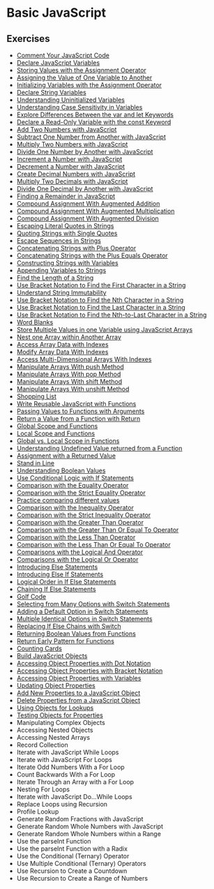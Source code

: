 # Basic JavaScript

## Exercises
- [Comment Your JavaScript Code](https://github.com/karan-cheema/FreeCodeCamp.org/blob/main/JavaScript%20Algorithms%20and%20Data%20Structures/Basic%20Javascript/comment.js)
- [Declare JavaScript Variables](https://github.com/karan-cheema/FreeCodeCamp.org/blob/main/JavaScript%20Algorithms%20and%20Data%20Structures/Basic%20Javascript/Declare%20JavaScript%20Variables.js)
- [Storing Values with the Assignment Operator](https://github.com/karan-cheema/FreeCodeCamp.org/blob/main/JavaScript%20Algorithms%20and%20Data%20Structures/Basic%20Javascript/Storing%20Values%20with%20the%20Assignment%20Operator.js)
- [Assigning the Value of One Variable to Another](https://github.com/karan-cheema/FreeCodeCamp.org/blob/main/JavaScript%20Algorithms%20and%20Data%20Structures/Basic%20Javascript/Assigning%20the%20Value%20of%20One%20Variable%20to%20Another.js)
- [Initializing Variables with the Assignment Operator](https://github.com/karan-cheema/FreeCodeCamp.org/blob/main/JavaScript%20Algorithms%20and%20Data%20Structures/Basic%20Javascript/Initializing%20Variables%20with%20the%20Assignment%20Operator.js)
- [Declare String Variables](https://github.com/karan-cheema/FreeCodeCamp.org/blob/main/JavaScript%20Algorithms%20and%20Data%20Structures/Basic%20Javascript/Declare%20String%20Variables.js)
- [Understanding Uninitialized Variables](https://github.com/karan-cheema/FreeCodeCamp.org/blob/main/JavaScript%20Algorithms%20and%20Data%20Structures/Basic%20Javascript/Understanding%20Uninitialized%20Variables.js)
- [Understanding Case Sensitivity in Variables](https://github.com/karan-cheema/FreeCodeCamp.org/blob/main/JavaScript%20Algorithms%20and%20Data%20Structures/Basic%20Javascript/Understanding%20Case%20Sensitivity%20in%20Variables.js)
- [Explore Differences Between the var and let Keywords](https://github.com/karan-cheema/FreeCodeCamp.org/blob/main/JavaScript%20Algorithms%20and%20Data%20Structures/Basic%20Javascript/Explore%20Differences%20Between%20the%20var%20and%20let%20Keywords.js)
- [Declare a Read-Only Variable with the const Keyword](https://github.com/karan-cheema/FreeCodeCamp.org/blob/main/JavaScript%20Algorithms%20and%20Data%20Structures/Basic%20Javascript/Declare%20a%20Read-Only%20Variable%20with%20the%20const%20Keyword.js)
- [Add Two Numbers with JavaScript](https://github.com/karan-cheema/FreeCodeCamp.org/blob/main/JavaScript%20Algorithms%20and%20Data%20Structures/Basic%20Javascript/Add%20Two%20Numbers%20with%20JavaScript.js)
- [Subtract One Number from Another with JavaScript](https://github.com/karan-cheema/FreeCodeCamp.org/blob/main/JavaScript%20Algorithms%20and%20Data%20Structures/Basic%20Javascript/Subtract%20One%20Number%20from%20Another%20with%20JavaScript.js)
- [Multiply Two Numbers with JavaScript](https://github.com/karan-cheema/FreeCodeCamp.org/blob/main/JavaScript%20Algorithms%20and%20Data%20Structures/Basic%20Javascript/Multiply%20Two%20Numbers%20with%20JavaScript.js)
- [Divide One Number by Another with JavaScript](https://github.com/karan-cheema/FreeCodeCamp.org/blob/main/JavaScript%20Algorithms%20and%20Data%20Structures/Basic%20Javascript/Divide%20One%20Number%20by%20Another%20with%20JavaScript.js)
- [Increment a Number with JavaScript](https://github.com/karan-cheema/FreeCodeCamp.org/blob/main/JavaScript%20Algorithms%20and%20Data%20Structures/Basic%20Javascript/Increment%20a%20Number%20with%20JavaScript.js)
- [Decrement a Number with JavaScript](https://github.com/karan-cheema/FreeCodeCamp.org/blob/main/JavaScript%20Algorithms%20and%20Data%20Structures/Basic%20Javascript/Decrement%20a%20Number%20with%20JavaScript.js)
- [Create Decimal Numbers with JavaScript](https://github.com/karan-cheema/FreeCodeCamp.org/blob/main/JavaScript%20Algorithms%20and%20Data%20Structures/Basic%20Javascript/Create%20Decimal%20Numbers%20with%20JavaScript.js)
- [Multiply Two Decimals with JavaScript](https://github.com/karan-cheema/FreeCodeCamp.org/blob/main/JavaScript%20Algorithms%20and%20Data%20Structures/Basic%20Javascript/Multiply%20Two%20Numbers%20with%20JavaScript.js)
- [Divide One Decimal by Another with JavaScript](https://github.com/karan-cheema/FreeCodeCamp.org/blob/main/JavaScript%20Algorithms%20and%20Data%20Structures/Basic%20Javascript/Divide%20One%20Decimal%20by%20Another%20with%20JavaScript.js)
- [Finding a Remainder in JavaScript](https://github.com/karan-cheema/FreeCodeCamp.org/blob/main/JavaScript%20Algorithms%20and%20Data%20Structures/Basic%20Javascript/Finding%20a%20Remainder%20in%20JavaScript.js)
- [Compound Assignment With Augmented Addition](https://github.com/karan-cheema/FreeCodeCamp.org/blob/main/JavaScript%20Algorithms%20and%20Data%20Structures/Basic%20Javascript/Compound%20Assignment%20With%20Augmented%20Addition.js)
- [Compound Assignment With Augmented Multiplication](https://github.com/karan-cheema/FreeCodeCamp.org/blob/main/JavaScript%20Algorithms%20and%20Data%20Structures/Basic%20Javascript/Compound%20Assignment%20With%20Augmented%20Multiplication.js)
- [Compound Assignment With Augmented Division](https://github.com/karan-cheema/FreeCodeCamp.org/blob/main/JavaScript%20Algorithms%20and%20Data%20Structures/Basic%20Javascript/Compound%20Assignment%20With%20Augmented%20Division.js)
- [Escaping Literal Quotes in Strings](https://github.com/karan-cheema/FreeCodeCamp.org/blob/main/JavaScript%20Algorithms%20and%20Data%20Structures/Basic%20Javascript/Escaping%20Literal%20Quotes%20in%20Strings.js)
- [Quoting Strings with Single Quotes](https://github.com/karan-cheema/FreeCodeCamp.org/blob/main/JavaScript%20Algorithms%20and%20Data%20Structures/Basic%20Javascript/Quoting%20Strings%20with%20Single%20Quotes.js)
- [Escape Sequences in Strings](https://github.com/karan-cheema/FreeCodeCamp.org/blob/main/JavaScript%20Algorithms%20and%20Data%20Structures/Basic%20Javascript/Escape%20Sequences%20in%20Strings.js)
- [Concatenating Strings with Plus Operator](https://github.com/karan-cheema/FreeCodeCamp.org/blob/main/JavaScript%20Algorithms%20and%20Data%20Structures/Basic%20Javascript/Concatenating%20Strings%20with%20Plus%20Operator.js)
- [Concatenating Strings with the Plus Equals Operator](https://github.com/karan-cheema/FreeCodeCamp.org/blob/main/JavaScript%20Algorithms%20and%20Data%20Structures/Basic%20Javascript/Concatenating%20Strings%20with%20the%20Plus%20Equals%20Operator.js)
- [Constructing Strings with Variables](https://github.com/karan-cheema/FreeCodeCamp.org/blob/main/JavaScript%20Algorithms%20and%20Data%20Structures/Basic%20Javascript/Constructing%20Strings%20with%20Variables.js)
- [Appending Variables to Strings](https://github.com/karan-cheema/FreeCodeCamp.org/blob/main/JavaScript%20Algorithms%20and%20Data%20Structures/Basic%20Javascript/Appending%20Variables%20to%20Strings.js)
- [Find the Length of a String](https://github.com/karan-cheema/FreeCodeCamp.org/blob/main/JavaScript%20Algorithms%20and%20Data%20Structures/Basic%20Javascript/Find%20the%20Length%20of%20a%20String.js)
- [Use Bracket Notation to Find the First Character in a String](https://github.com/karan-cheema/FreeCodeCamp.org/blob/main/JavaScript%20Algorithms%20and%20Data%20Structures/Basic%20Javascript)
- [Understand String Immutability](https://github.com/karan-cheema/FreeCodeCamp.org/blob/main/JavaScript%20Algorithms%20and%20Data%20Structures/Basic%20Javascript/Understand%20String%20Immutability.js)
- [Use Bracket Notation to Find the Nth Character in a String](https://github.com/karan-cheema/FreeCodeCamp.org/blob/main/JavaScript%20Algorithms%20and%20Data%20Structures/Basic%20Javascript/Use%20Bracket%20Notation%20to%20Find%20the%20Nth%20Character%20in%20a%20String.js)
- [Use Bracket Notation to Find the Last Character in a String](https://github.com/karan-cheema/FreeCodeCamp.org/blob/main/JavaScript%20Algorithms%20and%20Data%20Structures/Basic%20Javascript/Use%20Bracket%20Notation%20to%20Find%20the%20Last%20Character%20in%20a%20String.js)
- [Use Bracket Notation to Find the Nth-to-Last Character in a String](https://github.com/karan-cheema/FreeCodeCamp.org/blob/main/JavaScript%20Algorithms%20and%20Data%20Structures/Basic%20Javascript/Use%20Bracket%20Notation%20to%20Find%20the%20Nth-to-Last%20Character%20in%20a%20String.js)
- [Word Blanks](https://github.com/karan-cheema/FreeCodeCamp.org/blob/main/JavaScript%20Algorithms%20and%20Data%20Structures/Basic%20Javascript/Word%20Blanks.js)
- [Store Multiple Values in one Variable using JavaScript Arrays](https://github.com/karan-cheema/FreeCodeCamp.org/blob/main/JavaScript%20Algorithms%20and%20Data%20Structures/Basic%20Javascript/Store%20Multiple%20Values%20in%20one%20Variable%20using%20JavaScript%20Arrays.js)
- [Nest one Array within Another Array](https://github.com/karan-cheema/FreeCodeCamp.org/blob/main/JavaScript%20Algorithms%20and%20Data%20Structures/Basic%20Javascript/Nest%20one%20Array%20within%20Another%20Array.js)
- [Access Array Data with Indexes](https://github.com/karan-cheema/FreeCodeCamp.org/blob/main/JavaScript%20Algorithms%20and%20Data%20Structures/Basic%20Javascript/Access%20Array%20Data%20with%20Indexes.js)
- [Modify Array Data With Indexes](https://github.com/karan-cheema/FreeCodeCamp.org/blob/main/JavaScript%20Algorithms%20and%20Data%20Structures/Basic%20Javascript/Modify%20Array%20Data%20With%20Indexes.js)
- [Access Multi-Dimensional Arrays With Indexes](https://github.com/karan-cheema/FreeCodeCamp.org/blob/main/JavaScript%20Algorithms%20and%20Data%20Structures/Basic%20Javascript/Access%20Multi-Dimensional%20Arrays%20With%20Indexes.js)
- [Manipulate Arrays With push Method](https://github.com/karan-cheema/FreeCodeCamp.org/blob/main/JavaScript%20Algorithms%20and%20Data%20Structures/Basic%20Javascript/Manipulate%20Arrays%20With%20push%20Method.js)
- [Manipulate Arrays With pop Method](https://github.com/karan-cheema/FreeCodeCamp.org/blob/main/JavaScript%20Algorithms%20and%20Data%20Structures/Basic%20Javascript/Manipulate%20Arrays%20With%20pop%20Method.js)
- [Manipulate Arrays With shift Method](https://github.com/karan-cheema/FreeCodeCamp.org/blob/main/JavaScript%20Algorithms%20and%20Data%20Structures/Basic%20Javascript/Manipulate%20Arrays%20With%20shift%20Method.js)
- [Manipulate Arrays With unshift Method](https://github.com/karan-cheema/FreeCodeCamp.org/blob/main/JavaScript%20Algorithms%20and%20Data%20Structures/Basic%20Javascript/Manipulate%20Arrays%20With%20unshift%20Method.js)
- [Shopping List](https://github.com/karan-cheema/FreeCodeCamp.org/blob/main/JavaScript%20Algorithms%20and%20Data%20Structures/Basic%20Javascript/Shopping%20List.js)
- [Write Reusable JavaScript with Functions](https://github.com/karan-cheema/FreeCodeCamp.org/blob/main/JavaScript%20Algorithms%20and%20Data%20Structures/Basic%20Javascript/Write%20Reusable%20JavaScript%20with%20Functions.js)
- [Passing Values to Functions with Arguments](https://github.com/karan-cheema/FreeCodeCamp.org/blob/main/JavaScript%20Algorithms%20and%20Data%20Structures/Basic%20Javascript/Passing%20Values%20to%20Functions%20with%20Arguments.js)
- [Return a Value from a Function with Return](https://github.com/karan-cheema/FreeCodeCamp.org/blob/main/JavaScript%20Algorithms%20and%20Data%20Structures/Basic%20Javascript/Return%20a%20Value%20from%20a%20Function%20with%20Return.js)
- [Global Scope and Functions](https://github.com/karan-cheema/FreeCodeCamp.org/blob/main/JavaScript%20Algorithms%20and%20Data%20Structures/Basic%20Javascript/Global%20Scope%20and%20Functions.js)
- [Local Scope and Functions](https://github.com/karan-cheema/FreeCodeCamp.org/blob/main/JavaScript%20Algorithms%20and%20Data%20Structures/Basic%20Javascript/Local%20Scope%20and%20Functions.js)
- [Global vs. Local Scope in Functions](https://github.com/karan-cheema/FreeCodeCamp.org/blob/main/JavaScript%20Algorithms%20and%20Data%20Structures/Basic%20Javascript/Global%20vs.%20Local%20Scope%20in%20Functions.js)
- [Understanding Undefined Value returned from a Function](https://github.com/karan-cheema/FreeCodeCamp.org/blob/main/JavaScript%20Algorithms%20and%20Data%20Structures/Basic%20Javascript/Understanding%20Undefined%20Value%20returned%20from%20a%20Function.js)
- [Assignment with a Returned Value](https://github.com/karan-cheema/FreeCodeCamp.org/blob/main/JavaScript%20Algorithms%20and%20Data%20Structures/Basic%20Javascript/Assignment%20with%20a%20Returned%20Value.js)
- [Stand in Line](https://github.com/karan-cheema/FreeCodeCamp.org/blob/main/JavaScript%20Algorithms%20and%20Data%20Structures/Basic%20Javascript/Stand%20in%20Line.js)
- [Understanding Boolean Values](https://github.com/karan-cheema/FreeCodeCamp.org/blob/main/JavaScript%20Algorithms%20and%20Data%20Structures/Basic%20Javascript/Understanding%20Boolean%20Values.js)
- [Use Conditional Logic with If Statements](https://github.com/karan-cheema/FreeCodeCamp.org/blob/main/JavaScript%20Algorithms%20and%20Data%20Structures/Basic%20Javascript/Use%20Conditional%20Logic%20with%20If%20Statements.js)
- [Comparison with the Equality Operator](https://github.com/karan-cheema/FreeCodeCamp.org/blob/main/JavaScript%20Algorithms%20and%20Data%20Structures/Basic%20Javascript/Comparison%20with%20the%20Equality%20Operator.js)
- [Comparison with the Strict Equality Operator](https://github.com/karan-cheema/FreeCodeCamp.org/blob/main/JavaScript%20Algorithms%20and%20Data%20Structures/Basic%20Javascript/Comparison%20with%20the%20Strict%20Equality%20Operator.js)
- [Practice comparing different values](https://github.com/karan-cheema/FreeCodeCamp.org/blob/main/JavaScript%20Algorithms%20and%20Data%20Structures/Basic%20Javascript/Practice%20comparing%20different%20values.js)
- [Comparison with the Inequality Operator](https://github.com/karan-cheema/FreeCodeCamp.org/blob/main/JavaScript%20Algorithms%20and%20Data%20Structures/Basic%20Javascript/Comparison%20with%20the%20Inequality%20Operator.js)
- [Comparison with the Strict Inequality Operator](https://github.com/karan-cheema/FreeCodeCamp.org/blob/main/JavaScript%20Algorithms%20and%20Data%20Structures/Basic%20Javascript/Comparison%20with%20the%20Strict%20Inequality%20Operator.js)
- [Comparison with the Greater Than Operator](https://github.com/karan-cheema/FreeCodeCamp.org/blob/main/JavaScript%20Algorithms%20and%20Data%20Structures/Basic%20Javascript/Comparison%20with%20the%20Greater%20Than%20Operator.js)
- [Comparison with the Greater Than Or Equal To Operator](https://github.com/karan-cheema/FreeCodeCamp.org/blob/main/JavaScript%20Algorithms%20and%20Data%20Structures/Basic%20Javascript/Comparison%20with%20the%20Greater%20Than%20Or%20Equal%20To%20Operator.js)
- [Comparison with the Less Than Operator](https://github.com/karan-cheema/FreeCodeCamp.org/blob/main/JavaScript%20Algorithms%20and%20Data%20Structures/Basic%20Javascript/Comparison%20with%20the%20Less%20Than%20Operator.js)
- [Comparison with the Less Than Or Equal To Operator](https://github.com/karan-cheema/FreeCodeCamp.org/blob/main/JavaScript%20Algorithms%20and%20Data%20Structures/Basic%20Javascript/Comparison%20with%20the%20Less%20Than%20Or%20Equal%20To%20Operator.js)
- [Comparisons with the Logical And Operator](https://github.com/karan-cheema/FreeCodeCamp.org/blob/main/JavaScript%20Algorithms%20and%20Data%20Structures/Basic%20Javascript/Comparisons%20with%20the%20Logical%20And%20Operator.js)
- [Comparisons with the Logical Or Operator](https://github.com/karan-cheema/FreeCodeCamp.org/blob/main/JavaScript%20Algorithms%20and%20Data%20Structures/Basic%20Javascript/Comparisons%20with%20the%20Logical%20Or%20Operator.js)
- [Introducing Else Statements](https://github.com/karan-cheema/FreeCodeCamp.org/blob/main/JavaScript%20Algorithms%20and%20Data%20Structures/Basic%20Javascript/Introducing%20Else%20Statements.js)
- [Introducing Else If Statements](https://github.com/karan-cheema/FreeCodeCamp.org/blob/main/JavaScript%20Algorithms%20and%20Data%20Structures/Basic%20Javascript/Introducing%20Else%20If%20Statements.js)
- [Logical Order in If Else Statements](https://github.com/karan-cheema/FreeCodeCamp.org/blob/main/JavaScript%20Algorithms%20and%20Data%20Structures/Basic%20Javascript/Logical%20Order%20in%20If%20Else%20Statements.js)
- [Chaining If Else Statements](https://github.com/karan-cheema/FreeCodeCamp.org/blob/main/JavaScript%20Algorithms%20and%20Data%20Structures/Basic%20Javascript/Chaining%20If%20Else%20Statements.js)
- [Golf Code](https://github.com/karan-cheema/FreeCodeCamp.org/blob/main/JavaScript%20Algorithms%20and%20Data%20Structures/Basic%20Javascript/Golf%20Code.js)
- [Selecting from Many Options with Switch Statements](https://github.com/karan-cheema/FreeCodeCamp.org/blob/main/JavaScript%20Algorithms%20and%20Data%20Structures/Basic%20Javascript/Selecting%20from%20Many%20Options%20with%20Switch%20Statements.js)
- [Adding a Default Option in Switch Statements](https://github.com/karan-cheema/FreeCodeCamp.org/blob/main/JavaScript%20Algorithms%20and%20Data%20Structures/Basic%20Javascript/Selecting%20from%20Many%20Options%20with%20Switch%20Statements.js)
- [Multiple Identical Options in Switch Statements](https://github.com/karan-cheema/FreeCodeCamp.org/blob/main/JavaScript%20Algorithms%20and%20Data%20Structures/Basic%20Javascript/Multiple%20Identical%20Options%20in%20Switch%20Statements.js)
- [Replacing If Else Chains with Switch](https://github.com/karan-cheema/FreeCodeCamp.org/blob/main/JavaScript%20Algorithms%20and%20Data%20Structures/Basic%20Javascript/Replacing%20If%20Else%20Chains%20with%20Switch.js)
- [Returning Boolean Values from Functions](https://github.com/karan-cheema/FreeCodeCamp.org/blob/main/JavaScript%20Algorithms%20and%20Data%20Structures/Basic%20Javascript/Returning%20Boolean%20Values%20from%20Functions.js)
- [Return Early Pattern for Functions](https://github.com/karan-cheema/FreeCodeCamp.org/blob/main/JavaScript%20Algorithms%20and%20Data%20Structures/Basic%20Javascript/Return%20Early%20Pattern%20for%20Functions.js)
- [Counting Cards](https://github.com/karan-cheema/FreeCodeCamp.org/blob/main/JavaScript%20Algorithms%20and%20Data%20Structures/Basic%20Javascript/Counting%20Cards.js)
- [Build JavaScript Objects](https://github.com/karan-cheema/FreeCodeCamp.org/blob/main/JavaScript%20Algorithms%20and%20Data%20Structures/Basic%20Javascript/Build%20JavaScript%20Objects.js)
- [Accessing Object Properties with Dot Notation](https://github.com/karan-cheema/FreeCodeCamp.org/blob/main/JavaScript%20Algorithms%20and%20Data%20Structures/Basic%20Javascript/Accessing%20Object%20Properties%20with%20Dot%20Notation.js)
- [Accessing Object Properties with Bracket Notation](https://github.com/karan-cheema/FreeCodeCamp.org/blob/main/JavaScript%20Algorithms%20and%20Data%20Structures/Basic%20Javascript/Accessing%20Object%20Properties%20with%20Bracket%20Notation.js)
- [Accessing Object Properties with Variables](https://github.com/karan-cheema/FreeCodeCamp.org/blob/main/JavaScript%20Algorithms%20and%20Data%20Structures/Basic%20Javascript/Accessing%20Object%20Properties%20with%20Variables.js)
- [Updating Object Properties](https://github.com/karan-cheema/FreeCodeCamp.org/blob/main/JavaScript%20Algorithms%20and%20Data%20Structures/Basic%20Javascript/Updating%20Object%20Properties.js)
- [Add New Properties to a JavaScript Object](https://github.com/karan-cheema/FreeCodeCamp.org/blob/main/JavaScript%20Algorithms%20and%20Data%20Structures/Basic%20Javascript/Add%20New%20Properties%20to%20a%20JavaScript%20Object.js)
- [Delete Properties from a JavaScript Object](https://github.com/karan-cheema/FreeCodeCamp.org/blob/main/JavaScript%20Algorithms%20and%20Data%20Structures/Basic%20Javascript/Delete%20Properties%20from%20a%20JavaScript%20Object.js)
- [Using Objects for Lookups](https://github.com/karan-cheema/FreeCodeCamp.org/blob/main/JavaScript%20Algorithms%20and%20Data%20Structures/Basic%20Javascript/Using%20Objects%20for%20Lookups.js)
- [Testing Objects for Properties](https://github.com/karan-cheema/FreeCodeCamp.org/blob/main/JavaScript%20Algorithms%20and%20Data%20Structures/Basic%20Javascript/Testing%20Objects%20for%20Properties.js)
- Manipulating Complex Objects
- Accessing Nested Objects
- Accessing Nested Arrays
- Record Collection
- Iterate with JavaScript While Loops
- Iterate with JavaScript For Loops
- Iterate Odd Numbers With a For Loop
- Count Backwards With a For Loop
- Iterate Through an Array with a For Loop
- Nesting For Loops
- Iterate with JavaScript Do...While Loops
- Replace Loops using Recursion
- Profile Lookup
- Generate Random Fractions with JavaScript
- Generate Random Whole Numbers with JavaScript
- Generate Random Whole Numbers within a Range
- Use the parseInt Function
- Use the parseInt Function with a Radix
- Use the Conditional (Ternary) Operator
- Use Multiple Conditional (Ternary) Operators
- Use Recursion to Create a Countdown
- Use Recursion to Create a Range of Numbers
